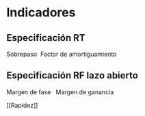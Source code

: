 # Indicadores
## Especificación RT 

Sobrepaso 
Factor de amortiguamiento 
## Especificación RF lazo abierto 
Margen de fase  
Margen de ganancia 


[[Rapidez]]